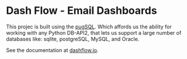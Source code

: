 # Dash Flow - Email Dashboards

This projec is built using the [pugSQL](https://pugsql.org/). Which affords us the ability for working with any Python DB-API2, that lets us support a large number of databases  like:  sqlite, postgreSQL, MySQL, and Oracle.

See the documentation at [dashflow.io](https://dashflow.io).